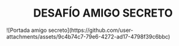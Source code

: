 <h1 align="center"> DESAFÍO AMIGO SECRETO </h1>
![Portada amigo secreto](https://github.com/user-attachments/assets/9c4b74c7-79e6-4272-ad17-4798f39c6bbc)
